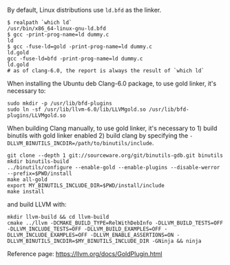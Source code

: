 By default, Linux distributions use `ld.bfd` as the linker.

```
$ realpath `which ld`
/usr/bin/x86_64-linux-gnu-ld.bfd
$ gcc -print-prog-name=ld dummy.c
ld
$ gcc -fuse-ld=gold -print-prog-name=ld dummy.c
ld.gold
gcc -fuse-ld=bfd -print-prog-name=ld dummy.c
ld.gold
# as of clang-6.0, the report is always the result of `which ld`
```

When installing the Ubuntu deb Clang-6.0 package, to use gold linker, it's necessary to:
```
sudo mkdir -p /usr/lib/bfd-plugins
sudo ln -sf /usr/lib/llvm-6.0/lib/LLVMgold.so /usr/lib/bfd-plugins/LLVMgold.so
```

When building Clang manually, to use gold linker, it's necessary to 1) build binutils with gold linker enabled 2) build clang by specifying the `-DLLVM_BINUTILS_INCDIR=/path/to/binutils/include`.
```
git clone --depth 1 git://sourceware.org/git/binutils-gdb.git binutils
mkdir binutils-build
../binutils/configure --enable-gold --enable-plugins --disable-werror --prefix=$PWD/install
make all-gold
export MY_BINUTILS_INCLUDE_DIR=$PWD/install/include
make install
```
and build LLVM with:
```
mkdir llvm-build && cd llvm-build
cmake ../llvm -DCMAKE_BUILD_TYPE=RelWithDebInfo -DLLVM_BUILD_TESTS=OFF -DLLVM_INCLUDE_TESTS=OFF -DLLVM_BUILD_EXAMPLES=OFF -DLLVM_INCLUDE_EXAMPLES=OFF -DLLVM_ENABLE_ASSERTIONS=ON -DLLVM_BINUTILS_INCDIR=$MY_BINUTILS_INCLUDE_DIR -GNinja && ninja
```

Reference page: https://llvm.org/docs/GoldPlugin.html

